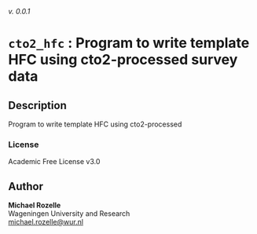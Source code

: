 _v. 0.0.1_  

`cto2_hfc` : Program to write template HFC using cto2-processed survey data
===========================================================================

Description
-----------

Program to write template HFC using cto2-processed

### License
Academic Free License v3.0

Author
------

**Michael Rozelle**  
Wageningen University and Research  
michael.rozelle@wur.nl  
